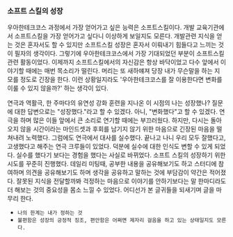 ### 소프트 스킬의 성장
우아한테크코스 과정에서 가장 얻어가고 싶은 능력은 소프트스킬이다.
개발 교육기관에서 소프트스킬을 가장 얻어가고 싶다니 이상하게 보일지도 모른다.
개발관련 지식을 얻는 것은 혼자서도 할 수 있지만 소프트스킬 성장은 혼자서 이뤄내기 힘들다고 느끼는 것이 필자의 생각이다.
그렇기에 우아한테크코스에서 가장 기대되었던 부분이 소프트스킬 관련 활동이었다.
이제까지 소프트스킬에서의 자신감은 항상 바닥이었고 다수 앞에서 이야기할 때에는 매번 목소리가 떨린다. 머리는 또 새하얘져 당장 내가 무슨말을 하는 지 모를 정도로 긴장을 한다.
이런 상황일지라도 '우아한테크코스를 잘 이용한다면 변화를 이룰 수 있지 않을까?' 하는 생각이 있다.

연극과 역활극, 한 주마다의 유연성 강화 훈련을 지나온 이 시점의 나는 성장했나?
질문에 대한 답변으로는 "성장했다."라고 할 수 있겠다. 아니, "변화했다"고 할 수 있겠다.
연극을 하며 많은 이들 앞에서 큰 소리로 연기할 때에는 부끄러웠다. 
하지만, 다시는 돌아오지 않을 시간이라는 마인드셋과 후회를 남기지 않기 위한 마음으로 긴장된 마음을 떨쳐내려 노력했다. 그럼에도 연극에서 대사를 실수했다.
끝나고 나니 우리 모두 잘했다고, 고생했다고 해주는 연극 크루들이 있었다. 덕분에 실수에 대한 인식도 변할 수 있게 되었다.
실수를 했다기 보다는 경험을 했다는 사실로 바뀌었다.
소프트 스킬의 성장하기 위한 시도를 꾸준히 진행했다.
데일리 미팅때, 공부한 내용을 공유해보기도 하고 스터디에 참여하며 의견을 공유해보기도 하며 생각을 공유하고 말하는 것에 부담감이 약간은 적어졌다.
잘못된 지식을 전달할까봐 걱정하는 마음으로 이야기를 안하기보다는 말 한마디라도 더 해보는 것의 중요성을 몸소 느낄 수 있었다.
어디선가 본 글귀들을 되새기며 글을 마무리 한다. 
- `나의 한계는 내가 정하는 것`
- `불편함은 성장의 긍정적 징조, 편안함은 어쩌면 제자리 걸음을 하고 있는 상태일지도 모른다.`